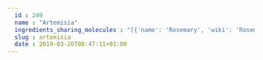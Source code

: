 ```yaml
---
  id : 249
  name : "Artemisia"
  ingredients_sharing_molecules : "[{'name': 'Rosemary', 'wiki': 'Rosemary', 'id': 264, 'category': 'Herb', 'common_molecules': [89594, 6549, 5280443, 5280598, 6054, 7284, 527, 638278, 6072, 637775, 5363388, 644104, 5280511, 650, 5367719, 13144, 64685, 4788, 159055, 61020, 247, 8452, 853433, 638011, 1889, 15394, 5280445, 637566, 240, 33931, 5365811, 8130, 798, 6569, 2758, 441005, 6561, 10430, 8294, 441484, 7463, 261491, 12072, 107971, 5284639, 10448, 338, 7288, 8723, 637542, 11552, 79803, 1110, 6050, 6654, 6986, 7439, 5318042, 31260, 2345, 5280863, 442501, 784, 8857, 439341, 7150, 1549026, 126, 998, 7847, 445070, 768, 323, 1183, 9862, 5281708, 637511, 15406, 31253, 5284503, 802, 180, 72, 61503, 643941, 177, 999, 439246, 244, 8768, 26447, 1742211, 439263, 454, 643820, 107, 878, 444539, 14896, 18635, 7858, 10393, 5315892, 11509, 6184, 643779, 6251, 439533, 11128, 7654]}, {'name': 'Basil', 'wiki': 'Basil', 'id': 250, 'category': 'Herb', 'common_molecules': [89594, 6549, 5280443, 5280598, 6054, 7284, 527, 638278, 6072, 637775, 5363388, 644104, 5280511, 650, 1201521, 5367719, 13144, 64685, 4788, 159055, 61020, 247, 8452, 853433, 638011, 1889, 15394, 5280445, 637566, 240, 33931, 5365811, 522266, 8130, 798, 6569, 2758, 441005, 6561, 8294, 441484, 7463, 261491, 107971, 5284639, 10448, 338, 7288, 8723, 637542, 11552, 79803, 1110, 1549025, 6050, 6654, 6986, 7439, 5318042, 31260, 2345, 5280863, 442501, 784, 8857, 439341, 7150, 1549026, 126, 998, 7847, 445070, 768, 323, 1183, 9862, 5281708, 637511, 15406, 31253, 5284503, 802, 180, 72, 61503, 643941, 999, 439246, 244, 8768, 26447, 439263, 454, 643820, 107, 878, 444539, 14896, 18635, 7858, 10393, 5315892, 11509, 6184, 643779, 6251, 439533, 11128, 7654]}, {'name': 'Spearmint', 'wiki': 'Spearmint', 'id': 266, 'category': 'Herb', 'common_molecules': [89594, 6549, 5280443, 5280598, 6054, 7284, 527, 638278, 6072, 26447, 5363388, 644104, 5280511, 650, 5367719, 13144, 64685, 4788, 637775, 61020, 247, 8452, 853433, 638011, 1889, 15394, 5280445, 637566, 240, 33931, 5365811, 522266, 8130, 798, 6569, 2758, 441005, 379, 6561, 10430, 8294, 441484, 7463, 12072, 107971, 5284639, 10448, 338, 7288, 8723, 637542, 11552, 79803, 1110, 1549025, 6050, 6654, 6986, 7439, 5318042, 31260, 2345, 5280863, 442501, 784, 8857, 439341, 519662, 1549026, 126, 998, 7847, 445070, 768, 323, 7150, 1183, 9862, 5281708, 637511, 31253, 5284503, 802, 180, 72, 61503, 643941, 999, 439246, 244, 8768, 1742211, 439263, 454, 107, 878, 444539, 14896, 18635, 7858, 10393, 5315892, 11509, 6184, 643779, 6251, 439533, 11128, 7654]}, {'name': 'Marjoram', 'wiki': 'Marjoram', 'id': 335, 'category': 'Spice', 'common_molecules': [89594, 6549, 5280443, 5280598, 6054, 7284, 527, 638278, 6072, 637775, 5363388, 644104, 5280511, 650, 5367719, 13144, 64685, 4788, 159055, 61020, 247, 8452, 853433, 638011, 1889, 15394, 5280445, 637566, 240, 33931, 5365811, 8130, 798, 6569, 2758, 441005, 379, 6561, 10430, 8294, 441484, 7463, 261491, 12072, 107971, 5284639, 10448, 338, 7288, 8723, 637542, 11552, 79803, 1110, 1549025, 6050, 6654, 6986, 7439, 5318042, 31260, 2345, 5280863, 442501, 784, 8857, 439341, 7150, 1549026, 126, 998, 7847, 445070, 768, 323, 1183, 9862, 5281708, 637511, 31253, 5284503, 802, 180, 72, 61503, 643941, 999, 439246, 244, 8768, 26447, 439263, 454, 643820, 107, 878, 444539, 14896, 18635, 7858, 10393, 5315892, 11509, 6184, 643779, 6251, 439533, 11128, 7654]}, {'name': 'Oregano', 'wiki': 'Oregano', 'id': 337, 'category': 'Spice', 'common_molecules': [89594, 6549, 5280443, 5280598, 6054, 7284, 527, 638278, 6072, 637775, 5363388, 644104, 5280511, 650, 5367719, 13144, 64685, 4788, 159055, 61020, 247, 8452, 853433, 638011, 1889, 15394, 5280445, 637566, 240, 33931, 5365811, 522266, 8130, 798, 6569, 2758, 441005, 6561, 8294, 441484, 7463, 261491, 107971, 5284639, 10448, 338, 7288, 8723, 637542, 11552, 79803, 1110, 1549025, 6050, 6654, 6986, 7439, 5318042, 31260, 2345, 5280863, 442501, 784, 8857, 439341, 519662, 1549026, 126, 998, 7847, 445070, 768, 323, 8158, 7150, 1183, 9862, 5281708, 637511, 31253, 5284503, 802, 180, 72, 61503, 643941, 999, 439246, 244, 8768, 26447, 439263, 454, 643820, 107, 878, 444539, 14896, 18635, 7858, 10393, 5315892, 11509, 6184, 643779, 6251, 439533, 11128, 7654]}]"
  slug : artemisia
  date : 2019-03-26T08:47:11+01:00
---
```



